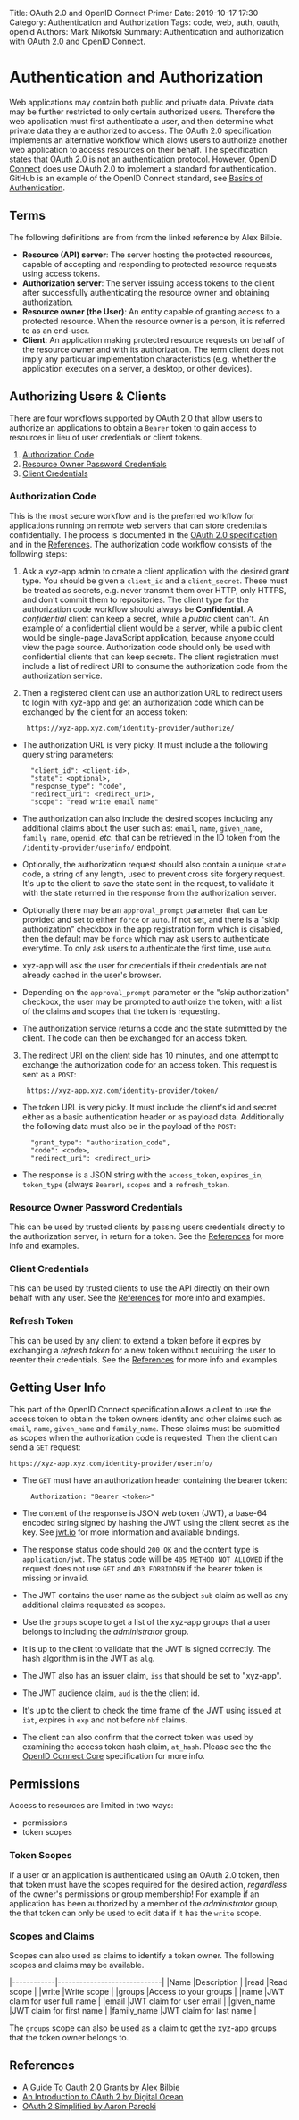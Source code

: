 Title: OAuth 2.0 and OpenID Connect Primer
Date: 2019-10-17 17:30
Category: Authentication and Authorization
Tags: code, web, auth, oauth, openid
Authors: Mark Mikofski
Summary: Authentication and authorization with OAuth 2.0 and OpenID Connect.

# Authentication and Authorization

Web applications may contain both public and private data. Private data may
be further restricted to only certain authorized users. Therefore the web
application must first authenticate a user, and then determine what private
data they are authorized to access. The OAuth 2.0 specification implements an
alternative workflow which alows users to authorize another web application to
access resources on their behalf. The specification states that
[OAuth 2.0 is not an authentication protocol](https://oauth.net/articles/authentication/).
However, [OpenID Connect](https://openid.net/connect/) does use OAuth 2.0 to
implement a standard for authentication. GitHub is an example of the OpenID 
Connect standard, see [Basics of Authentication](https://developer.github.com/v3/guides/basics-of-authentication/).

## Terms

The following definitions are from from the linked reference by Alex Bilbie.

- **Resource (API) server**: The server hosting the protected resources,
capable of accepting and responding to protected resource requests using access
tokens.
- **Authorization server**: The server issuing access tokens to the client
after successfully authenticating the resource owner and obtaining
authorization.
- **Resource owner (the User)**: An entity capable of granting access to a
protected resource. When the resource owner is a person, it is referred to as
an end-user.
- **Client**: An application making protected resource requests on behalf of
the resource owner and with its authorization. The term client does not imply
any particular implementation characteristics (e.g. whether the application
executes on a server, a desktop, or other devices).

## Authorizing Users & Clients

There are four workflows supported by OAuth 2.0 that allow users to authorize
an applications to obtain a `Bearer` token to gain access to resources in lieu
of user credentials or client tokens.

1. [Authorization Code](#authorization-code)
2. [Resource Owner Password Credentials](#resource-owner-password-credentials)
3. [Client Credentials](#client-credentials)

### Authorization Code

This is the most secure workflow and is the preferred workflow for applications
running on remote web servers that can store credentials confidentially. The
process is documented in the [OAuth 2.0 specification](https://oauth.net/2/)
and in the [References](#references). The authorization code workflow
consists of the following steps:

1. Ask a xyz-app admin to create a client application with the desired grant
type. You should be given a `client_id` and a `client_secret`. These must be
treated as secrets, e.g. never transmit them over HTTP, only HTTPS, and don't
commit them to repositories. The client type for the authorization code
workflow should always be **Confidential**. A _confidential_ client can keep a
secret, while a _public_ client can't. An example of a confidential client
would be a server, while a public client would be single-page JavaScript
application, because anyone could view the page source. Authorization code
should only be used with confidential clients that can keep secrets. The client
registration must include a list of redirect URI to consume the authorization
code from the authorization service.
2. Then a registered client can use an authorization URL to redirect users to
login with xyz-app and get an authorization code which can be exchanged by the
client for an access token:

        https://xyz-app.xyz.com/identity-provider/authorize/

* The authorization URL is very picky. It must include a the following query
string parameters:

        "client_id": <client-id>,
        "state": <optional>,
        "response_type": "code",
        "redirect_uri": <redirect_uri>,
        "scope": "read write email name"


* The authorization can also include the desired scopes including any
additional claims about the user such as: `email`, `name`, `given_name`,
`family_name`, `openid`, _etc._ that can be retrieved in the ID token from the
`/identity-provider/userinfo/` endpoint.
* Optionally, the authorization request should also contain a unique `state`
code, a string of any length, used to prevent cross site forgery request. It's
up to the client to save the state sent in the request, to validate it with the
state returned in the response from the authorization server.
* Optionally there may be an `approval_prompt` parameter that can be provided
and set to either `force` or `auto`. If not set, and there is a "skip
authorization" checkbox in the app registration form which is disabled, then
the default may be `force` which may ask users to authenticate everytime. To
only ask users to authenticate the first time, use `auto`.
* xyz-app will ask the user for credentials if their credentials are not
already cached in the user's browser.
* Depending on the `approval_prompt` parameter or the "skip authorization"
checkbox, the user may be prompted to authorize the token, with a list of the
claims and scopes that the token is requesting.
* The authorization service returns a code and the state submitted by the
client. The code can then be exchanged for an access token.

3. The redirect URI on the client side has 10 minutes, and one attempt to
exchange the authorization code for an access token. This request is sent as a
`POST`:

        https://xyz-app.xyz.com/identity-provider/token/

* The token URL is very picky. It must include the client's id and secret
either as a basic authentication header or as payload data. Additionally the
following data must also be in the payload of the `POST`:

        "grant_type": "authorization_code",
        "code": <code>,
        "redirect_uri": <redirect_uri>

* The response is a JSON string with the `access_token`, `expires_in`,
`token_type` (always `Bearer`), `scopes` and a `refresh_token`.


### Resource Owner Password Credentials

This can be used by trusted clients by passing users credentials directly to
the authorization server, in return for a token. See the
[References](#references) for more info and examples.

### Client Credentials

This can be used by trusted clients to use the API directly on their own behalf
with any user. See the [References](#references) for more info and examples.

### Refresh Token

This can be used by any client to extend a token before it expires by
exchanging a _refresh token_ for a new token without requiring the user to
reenter their credentials. See the [References](#references) for more info and
examples.

## Getting User Info

This part of the OpenID Connect specification allows a client to use the access
token to obtain the token owners identity and other claims such as `email`,
`name`, `given_name` and `family_name`. These claims must be submitted as
scopes when the authorization code is requested. Then the client can send a
`GET` request:

    https://xyz-app.xyz.com/identity-provider/userinfo/

* The `GET` must have an authorization header containing the bearer token:

        Authorization: "Bearer <token>"

* The content of the response is JSON web token (JWT), a base-64 encoded string
signed by hashing the JWT using the client secret as the key. See
[jwt.io](https://jwt.io/) for more information and available bindings.
* The response status code should `200 OK` and the content type is
`application/jwt`. The status code will be `405 METHOD NOT ALLOWED` if the
request does not use `GET` and `403 FORBIDDEN` if the bearer token is missing
or invalid.
* The JWT contains the user name as the subject `sub` claim as well as any
additional claims requested as scopes.
* Use the `groups` scope to get a list of the xyz-app groups that a user
belongs to including the _administrator_ group.
* It is up to the client to validate that the JWT is signed correctly. The hash
algorithm is in the JWT as `alg`.
* The JWT also has an issuer claim, `iss` that should be set to "xyz-app".
* The JWT audience claim, `aud` is the the client id.
* It's up to the client to check the time frame of the JWT using issued at
`iat`, expires in `exp` and not before `nbf` claims.
* The client can also confirm that the correct token was used by examining the
access token hash claim, `at_hash`. Please see the the
[OpenID Connect Core](http://openid.net/specs/openid-connect-core-1_0.html)
specification for more info.

## Permissions

Access to resources are limited in two ways:

* permissions
* token scopes

### Token Scopes

If a user or an application is authenticated using an OAuth 2.0 token, then
that token must have the scopes required for the desired action, _regardless_
of the owner's permissions or group membership! For example if an application
has been authorized by a member of the _administrator_ group, the that token
can only be used to edit data if it has the `write` scope.

### Scopes and Claims

Scopes can also used as claims to identify a token owner. The following scopes
and claims may be available.

|------------|-----------------------------|
|Name        |Description                  |
|read        |Read scope                   |
|write       |Write scope                  |
|groups      |Access to your groups        |
|name        |JWT claim for user full name |
|email       |JWT claim for user email     |
|given_name  |JWT claim for first name     |
|family_name |JWT claim for last name      |

The `groups` scope can also be used as a claim to get the xyz-app groups that
the token owner belongs to.

## References

* [A Guide To Oauth 2.0 Grants by Alex Bilbie](https://alexbilbie.com/guide-to-oauth-2-grants/)
* [An Introduction to OAuth 2 by Digital Ocean](https://www.digitalocean.com/community/tutorials/an-introduction-to-oauth-2)
* [OAuth 2 Simplified by Aaron Parecki](https://aaronparecki.com/oauth-2-simplified/)
